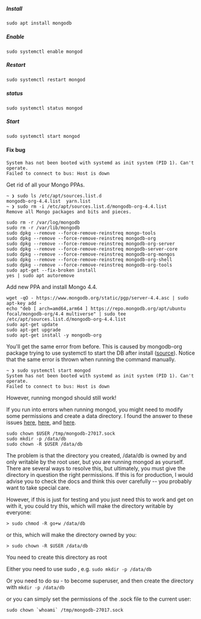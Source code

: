 ##### Install

```cmd
sudo apt install mongodb
```

##### Enable

```
sudo systemctl enable mongod
```

##### Restart

```cmd
sudo systemctl restart mongod
```

##### status

```
sudo systemctl status mongod
```

##### Start

```cmd
sudo systemctl start mongod
```


#### Fix bug

```
System has not been booted with systemd as init system (PID 1). Can't operate.
Failed to connect to bus: Host is down
```

Get rid of all your Mongo PPAs.

```
~ ❯ sudo ls /etc/apt/sources.list.d
mongodb-org-4.4.list  yarn.list
~ ❯ sudo rm -i /etc/apt/sources.list.d/mongodb-org-4.4.list
Remove all Mongo packages and bits and pieces.
```

```
sudo rm -r /var/log/mongodb
sudo rm -r /var/lib/mongodb
sudo dpkg --remove --force-remove-reinstreq mongo-tools
sudo dpkg --remove --force-remove-reinstreq mongodb-org
sudo dpkg --remove --force-remove-reinstreq mongodb-org-server
sudo dpkg --remove --force-remove-reinstreq mongodb-server-core
sudo dpkg --remove --force-remove-reinstreq mongodb-org-mongos
sudo dpkg --remove --force-remove-reinstreq mongodb-org-shell
sudo dpkg --remove --force-remove-reinstreq mongodb-org-tools
sudo apt-get --fix-broken install
yes | sudo apt autoremove
```

Add new PPA and install Mongo 4.4.

```
wget -qO - https://www.mongodb.org/static/pgp/server-4.4.asc | sudo apt-key add -
echo "deb [ arch=amd64,arm64 ] https://repo.mongodb.org/apt/ubuntu focal/mongodb-org/4.4 multiverse" | sudo tee /etc/apt/sources.list.d/mongodb-org-4.4.list
sudo apt-get update
sudo apt-get upgrade
sudo apt-get install -y mongodb-org
```
You'll get the same error from before. This is caused by mongodb-org package trying to use systemctl to start the DB after install ([source](https://www.reddit.com/r/bashonubuntuonwindows/comments/i2r7oa/cant_install_mongodb_on_wsl_1_ubuntu_2004/g06ntkr/?utm_source=share&utm_medium=web2x&context=3)). Notice that the same error is thrown when running the command manually.

```
~ ❯ sudo systemctl start mongod
System has not been booted with systemd as init system (PID 1). Can't operate.
Failed to connect to bus: Host is down
```

However, running mongod should still work!

If you run into errors when running mongod, you might need to modify some permissions and create a data directory. I found the answer to these issues [here](https://stackoverflow.com/questions/29813648/failed-to-unlink-socket-file-error-in-mongodb-3-0/34290982#34290982), [here](https://stackoverflow.com/questions/37702957/mongodb-data-db-not-found/43033484#43033484), and [here](https://stackoverflow.com/questions/42446931/mongodb-exception-in-initandlisten-20-attempted-to-create-a-lock-file-on-a-rea/42447303#42447303).

```
sudo chown $USER /tmp/mongodb-27017.sock
sudo mkdir -p /data/db
sudo chown -R $USER /data/db
```

The problem is that the directory you created, /data/db is owned by and only writable by the root user, but you are running mongod as yourself. There are several ways to resolve this, but ultimately, you must give the directory in question the right permissions. If this is for production, I would advise you to check the docs and think this over carefully -- you probably want to take special care.

However, if this is just for testing and you just need this to work and get on with it, you could try this, which will make the directory writable by everyone:

```
> sudo chmod -R go+w /data/db
```

or this, which will make the directory owned by you:

```
> sudo chown -R $USER /data/db
```

You need to create this directory as root

Either you need to use sudo , e.g. ```sudo mkdir -p /data/db```

Or you need to do su - to become superuser, and then create the directory with ```mkdir -p /data/db```

or you can simply set the permissions of the .sock file to the current user:

```
sudo chown `whoami` /tmp/mongodb-27017.sock
```